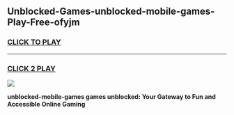 
## Unblocked-Games-unblocked-mobile-games-Play-Free-ofyjm
<h3>
<a href="https://premium76.site?title=unblocked-mobile-games&ref=24M">CLICK TO PLAY</a></h3>
<hr>

<h3>
<a href="https://premium76.site?title=unblocked-mobile-games&ref=24M">CLICK 2 PLAY</a>
  
</h3>

<a href="https://premium76.site?title=unblocked-mobile-games&ref=24M"><img src="https://clearcache.store/games.png"></a>


**unblocked-mobile-games games unblocked: Your Gateway to Fun and Accessible Online Gaming**
